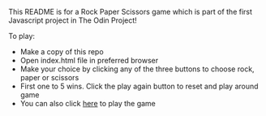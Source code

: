 This README is for a Rock Paper Scissors game which is part of the first Javascript project in The Odin Project!

To play:
* Make a copy of this repo
* Open index.html file in preferred browser
* Make your choice by clicking any of the three buttons to choose rock, paper or scissors
* First one to 5 wins.  Click the play again button to reset and play around game
* You can also click [here](https://epetela51.github.io/RockPaperScissors/) to play the game